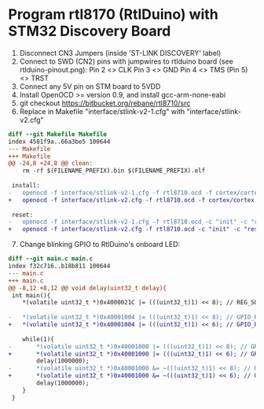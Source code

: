 # Program rtl8170 (RtlDuino) with STM32 Discovery Board

1) Disconnect CN3 Jumpers (inside 'ST-LINK DISCOVERY' label)
2) Connect to SWD (CN2) pins with jumpwires to rtlduino board (see rtlduino-pinout.png):
	Pin 2 <> CLK
	Pin 3 <> GND
	Pin 4 <> TMS
	(Pin 5) <> TRST
3) Connect any 5V pin on STM board to 5VDD
4) Install OpenOCD >= version 0.9, and install gcc-arm-none-eabi
5) git checkout https://bitbucket.org/rebane/rtl8710/src
6) Replace in Makefile "interface/stlink-v2-1.cfg" with "interface/stlink-v2.cfg"
```diff
diff --git Makefile Makefile
index 4581f9a..66a3be5 100644
--- Makefile
+++ Makefile
@@ -24,8 +24,8 @@ clean:
 	rm -rf $(FILENAME_PREFIX).bin $(FILENAME_PREFIX).elf
 
 install:
-	openocd -f interface/stlink-v2-1.cfg -f rtl8710.ocd -f cortex/cortex.ocd -c "init" -c "reset halt" -c "load_image $(FILENAME_PREFIX).bin $(ADDRESS) bin" -c "cortex_bootstrap $(ADDRESS)" -c "shutdown"
+	openocd -f interface/stlink-v2.cfg -f rtl8710.ocd -f cortex/cortex.ocd -c "init" -c "reset halt" -c "load_image $(FILENAME_PREFIX).bin $(ADDRESS) bin" -c "cortex_bootstrap $(ADDRESS)" -c "shutdown"
 
 reset:
-	openocd -f interface/stlink-v2-1.cfg -f rtl8710.ocd -c "init" -c "reset halt" -c "reset run" -c "shutdown"
+	openocd -f interface/stlink-v2.cfg -f rtl8710.ocd -c "init" -c "reset halt" -c "reset run" -c "shutdown"
```
7) Change blinking GPIO to RtlDuino's onboard LED:
```diff
diff --git main.c main.c
index f32c716..b18b811 100644
--- main.c
+++ main.c
@@ -8,12 +8,12 @@ void delay(uint32_t delay){
 int main(){
 	*(volatile uint32_t *)0x4000021C |= (((uint32_t)1) << 8); // REG_SOC_PERI_FUNC1_EN |= BIT_PERI_GPIO_EN; (enable gpio peripheral)
 
-	*(volatile uint32_t *)0x40001004 |= (((uint32_t)1) << 8); // GPIO_PORTA_DDR |= ...???; (set gpio to output, GC4 on B&T RTL-00)
+	*(volatile uint32_t *)0x40001004 |= (((uint32_t)1) << 6); // GPIO_PORTA_DDR |= ...???; (set gpio to output, GC4 on B&T RTL-00)
 
 	while(1){
-		*(volatile uint32_t *)0x40001000 |= (((uint32_t)1) << 8); // GPIO_PORTA_DR |= ...???;   (pin high)
+		*(volatile uint32_t *)0x40001000 |= (((uint32_t)1) << 6); // GPIO_PORTA_DR |= ...???;   (pin high)
 		delay(1000000);
-		*(volatile uint32_t *)0x40001000 &= ~(((uint32_t)1) << 8); // GPIO_PORTA_DR &= ~...???; (pin low)
+		*(volatile uint32_t *)0x40001000 &= ~(((uint32_t)1) << 6); // GPIO_PORTA_DR &= ~...???; (pin low)
 		delay(1000000);
 	}
 }
```
